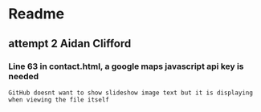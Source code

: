 # Readme

## attempt 2 Aidan Clifford

### Line 63 in contact.html, a google maps javascript api key is needed
	GitHub doesnt want to show slideshow image text but it is displaying when viewing the file itself



